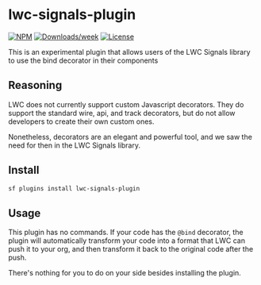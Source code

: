 # lwc-signals-plugin

[![NPM](https://img.shields.io/npm/v/lwc-signals-plugin.svg?label=lwc-signals-plugin)](https://www.npmjs.com/package/lwc-signals-plugin) [![Downloads/week](https://img.shields.io/npm/dw/lwc-signals-plugin.svg)](https://npmjs.org/package/lwc-signals-plugin) [![License](https://img.shields.io/badge/License-BSD%203--Clause-brightgreen.svg)](https://raw.githubusercontent.com/salesforcecli/lwc-signals-plugin/main/LICENSE.txt)

This is an experimental plugin that allows users of the LWC Signals library to use the bind decorator
in their components

## Reasoning

LWC does not currently support custom Javascript decorators. They do support the standard wire, api, and track
decorators, but do not allow developers to create their own custom ones.

Nonetheless, decorators are an elegant and powerful tool, and we saw the need for then in the LWC Signals library.

## Install

```bash
sf plugins install lwc-signals-plugin
```

## Usage

This plugin has no commands. If your code has the `@bind` decorator, the plugin will automatically
transform your code into a format that LWC can push it to your org, and then transform it back to the original
code after the push.

There's nothing for you to do on your side besides installing the plugin.
